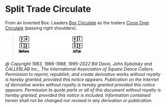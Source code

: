 
# Split Trade Circulate

From an Inverted Box: Leaders [Box Circulate](../b1/circulate.md) as the trailers
[Cross Over Circulate](../a1/cross_over_circulate.md) (passing right shoulders).

> 
> ![alt](split_trade_circulate.png)
> 

###### @ Copyright 1983, 1986-1988, 1995-2022 Bill Davis, John Sybalsky and CALLERLAB Inc., The International Association of Square Dance Callers. Permission to reprint, republish, and create derivative works without royalty is hereby granted, provided this notice appears. Publication on the Internet of derivative works without royalty is hereby granted provided this notice appears. Permission to quote parts or all of this document without royalty is hereby granted, provided this notice is included. Information contained herein shall not be changed nor revised in any derivation or publication.
